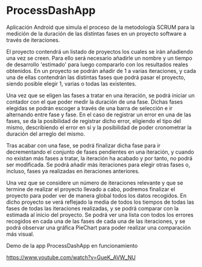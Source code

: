 # ProcessDashApp

Aplicación Android que simula el proceso de la metodología SCRUM para la medición de la duración de las distintas fases en un proyecto software a través de iteraciones.

El proyecto contendrá un listado de proyectos los cuales se irán añadiendo una vez se creen. Para ello será necesario añadirle un nombre y un tiempo de desarrollo 'estimado' para luego compararlo con los resultados reales obtenidos. En un proyecto se podrán añadir de 1 a varias iteraciones, y cada una de ellas contendrán las distintas fases que podrá pasar el proyecto, siendo posible elegir 1, varias o todas las existentes. 

Una vez que se eligen las fases a tratar en una iteración, se podrá iniciar un contador con el que poder medir la duración de una fase. Dichas fases elegidas se podrán escoger a través de una barra de selección e ir alternando entre fase y fase. En el caso de registrar un error en una de las fases, se da la posibilidad de registrar dicho error, eligiendo el tipo del mismo, describiendo el error en sí y la posibilidad de poder cronometrar la duración del arreglo del mismo.

Tras acabar con una fase, se podrá finalizar dicha fase para ir decrementando el conjunto de fases pendientes en una iteración, y cuando no existan más fases a tratar, la iteración ha acabado y por tanto, no podrá ser modificada. Se podrá añadir más iteraciones para elegir otras fases o, incluso, fases ya realizadas en iteraciones anteriores. 

Una vez que se considere un número de iteraciones relevante y que se termine de realizar el proyecto llevado a cabo, podremos finalizar el proyecto para poder ver de manera global todos los datos recogidos. En dicho proyecto se verá reflejado la media de todos los tiempos de todas las fases de todas las iteraciones realizadas, y se podrá comparar con la estimada al inicio del proyecto. Se podrá ver una lista con todos los errores recogidos en cada una de las fases de cada una de las iteraciones, y se podrá observar una gráfica PieChart para poder realizar una comparación más visual.


Demo de la app ProcessDashApp en funcionamiento

https://www.youtube.com/watch?v=GueK_AVW_NU
